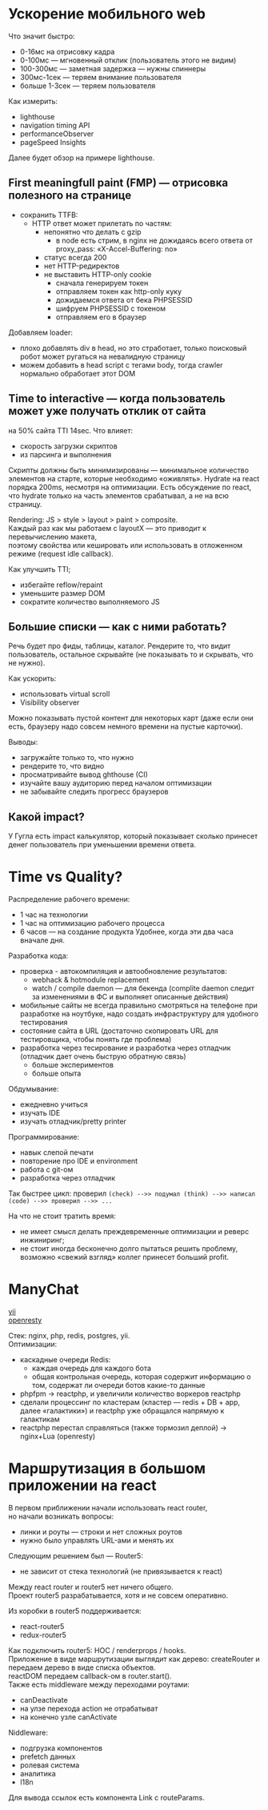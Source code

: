 # Ускорение мобильного web
Что значит быстро:
- 0-16мс на отрисовку кадра
- 0-100мс — мгновенный отклик (пользователь этого не видим)
- 100-300мс — заметная задержка — нужны спиннеры
- 300мс-1сек — теряем внимание пользователя
- больше 1-3сек — теряем пользователя

Как измерить:
- lighthouse
- navigation timing API
- performanceObserver
- pageSpeed Insights

Далее будет обзор на примере lighthouse.  
## First meaningfull paint (FMP) — отрисовка полезного на странице
- сокранить TTFB:
  - HTTP ответ может прилетать по частям:
    - непонятно что делать с gzip
      - в node есть стрим, в nginx не дожидаясь всего ответа от proxy_pass: «X-Accel-Buffering: no»
    - статус всегда 200
    - нет HTTP-редиректов
    - не выставить HTTP-only cookie
      - сначала генерируем токен
      - отправляем токен как http-only куку
      - дожидаемся ответа от бека PHPSESSID
      - шифруем PHPSESSID с токеном
      - отправляем его в браузер
  
Добавляем loader:
- плохо добавлять div в head, но это стработает, только поисковый робот может ругаться на невалидную страницу
- можем добавить в head script с тегами body, тогда crawler нормально обработает этот DOM

## Time to interactive — когда пользователь может уже получать отклик от сайта
на 50% сайта TTI 14sec.
Что влияет:
- скорость загрузки скриптов
- из парсинга и выполнения

Скрипты должны быть минимизированы — минимальное количество элементов на старте, которые необходимо «оживлять». Hydrate на react порядка 200ms, несмотря на оптимизации. Есть обсуждение по react, что hydrate только на часть элементов срабатывал, а не на всю страницу.

Rendering:
JS > style > layout > paint > composite.  
Каждый раз как мы работаем с layoutX — это приводит к перевычислению макета,  
поэтому свойства или кешировать или использовать в отложенном режиме (request idle callback).

Как улучшить TTI;
- избегайте reflow/repaint
- уменьшите размер DOM
- сократите количество выполняемого JS

## Большие списки — как с ними работать?
Речь будет про фиды, таблицы, каталог.
Рендерите то, что видит пользователь, остальное скрывайте (не показывать то и скрывать, что не нужно).

Как ускорить:
- использовать virtual scroll
- Visibility observer

Можно показывать пустой контент для некоторых карт (даже если они есть, браузеру надо совсем немного времени на пустые карточки).

Выводы:
- загружайте только то, что нужно
- рендерите то, что видно
- просматривайте вывод ghthouse (CI)
- изучайте вашу аудиторию перед началом оптимизации
- не забывайте следить прогресс браузеров

## Какой impact?
У Гугла есть impact калькулятор, который показывает сколько принесет денег пользователь при уменьшении времени ответа.


# Time vs Quality?
Распределение рабочего времени:
- 1 час на технологии
- 1 час на оптимизацию рабочего процесса
- 6 часов — на создание продукта
Удобнее, когда эти два часа вначале дня.

Разработка кода:
- проверка - автокомпиляция и автообновление результатов:
  - webhack & hotmodule replacement
  - watch / compile daemon — для бекенда (complite daemon следит за изменениями в ФС и выполняет описанные действия)
- мобильные сайты не всегда правильно смотряться на телефоне при разработке на ноутбуке, надо создать инфраструктуру для удобного тестирования
- состояние сайта в URL (достаточно скопировать URL для тестировщика, чтобы понять где проблема)
- разработка через тесирование и разработка через отладчик (отладчик дает очень быструю обратную связь)
  - больше экспериментов
  - больше опыта

Обдумывание:
- ежедневно учиться
- изучать IDE
- изучать отладчик/pretty printer

Программирование:
- навык слепой печати
- повторение про IDE и environment
- работа с git-ом
- разработка через отладчик

Так быстрее цикл: проверил `(check) -->> подумал (think) -->> написал (code) -->> проверил -->> ...  `  

На что не стоит тратить время:
- не имеет смысл делать преждевременные оптимизации и реверс инжиниринг;  
- не стоит иногда бесконечно долго пытаться решить проблему, возможно «свежий взгляд» коллег принесет больший profit.


# ManyChat
[yii](https://www.yiiframework.com)  
[openresty](https://openresty.org)  

Стек: nginx, php, redis, postgres, yii.  
Оптимизации:
- каскадные очереди Redis:
  - каждая очередь для каждого бота
  - общая контрольная очередь, которая содержит информацию о том, содержат ли очереди ботов какие-то данные
- phpfpm -> reactphp, и увеличили количество воркеров reactphp
- сделали процессинг по кластерам (кластер — redis + DB + app, далее «галактики») и reactphp уже обращался напрямую к галактикам
- reactphp перестал справляться (также тормозил деплой) -> nginx+Lua (openresty)


# Маршрутизация в большом приложении на react
В первом приближении начали использовать react router,  
но начали возникать вопросы:
- линки и роуты — строки и нет сложных роутов
- нужно было управлять URL-ами и менять их

Следующим решением был — Router5:
- не зависит от стека технологий (не привязывается к react)

Между react router и router5 нет ничего общего.  
Проект router5 разрабатывается, хотя и не совсем оперативно.  

Из коробки в router5 поддерживается:
- react-router5
- redux-router5

Как подключить router5: HOC / renderprops / hooks.  
Приложение в виде маршрутизации выглядит как дерево: createRouter и передаем дерево в виде списка объектов.  
reactDOM передаем callback-ом в router.start().  
Также есть middleware между переходами роутами:
- canDeactivate
- на улзе перехода action не отрабатыват
- на конечно узле canActivate

Niddleware:
- подгрузка компонентов
- prefetch данных
- ролевая система
- аналитика
- l18n

Для вывода ссылок есть компонента Link с routeParams.  
